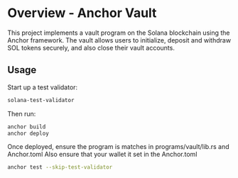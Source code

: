 # Overview - Anchor Vault

This project implements a vault program on the Solana blockchain using the Anchor framework. The vault allows users to initialize, deposit and withdraw SOL tokens securely, and also close their vault accounts.

## Usage
Start up a test validator:
```bash
solana-test-validator
```
Then run:

```bash
anchor build
anchor deploy
```
Once deployed, ensure the program is matches in programs/vault/lib.rs and Anchor.toml
Also ensure that your wallet it set in the Anchor.toml

```bash
anchor test --skip-test-validator
```